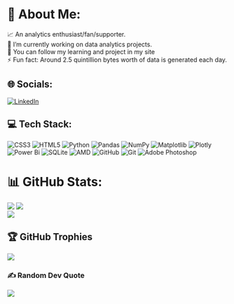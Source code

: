 # 💫 About Me:
📈 An analytics enthusiast/fan/supporter.<br>🔭 I’m currently working on data analytics projects.<br>🥚 You can follow my learning and project in my site<br>⚡ Fun fact: Around 2.5 quintillion bytes worth of data is generated each day.



## 🌐 Socials:
 [![LinkedIn](https://img.shields.io/badge/LinkedIn-%230077B5.svg?logo=linkedin&logoColor=white)](https://linkedin.com/in/velezjc) 


## 💻 Tech Stack:
![CSS3](https://img.shields.io/badge/css3-%231572B6.svg?style=flat&logo=css3&logoColor=white)
![HTML5](https://img.shields.io/badge/html5-%23E34F26.svg?style=flat&logo=html5&logoColor=white)
![Python](https://img.shields.io/badge/python-3670A0?style=flat&logo=python&logoColor=ffdd54)
![Pandas](https://img.shields.io/badge/pandas-%23150458.svg?style=flat&logo=pandas&logoColor=white)
![NumPy](https://img.shields.io/badge/numpy-%23013243.svg?style=flat&logo=numpy&logoColor=white)
![Matplotlib](https://img.shields.io/badge/Matplotlib-%23ffffff.svg?style=flat&logo=Matplotlib&logoColor=black)
![Plotly](https://img.shields.io/badge/Plotly-%233F4F75.svg?style=flat&logo=plotly&logoColor=white)
![Power Bi](https://img.shields.io/badge/power_bi-F2C811?style=flat&logo=powerbi&logoColor=black)
![SQLite](https://img.shields.io/badge/sqlite-%2307405e.svg?style=flat&logo=sqlite&logoColor=white)
![AMD](https://img.shields.io/badge/AMD-%23000000.svg?style=flat&logo=amd&logoColor=white)
![GitHub](https://img.shields.io/badge/github-%23121011.svg?style=flat&logo=github&logoColor=white)
![Git](https://img.shields.io/badge/Git-F05032?logo=git&logoColor=fff)
![Adobe Photoshop](https://img.shields.io/badge/adobe%20photoshop-%2331A8FF.svg?style=flat&logo=adobe%20photoshop&logoColor=white)


# 📊 GitHub Stats:
![](https://github-readme-stats.vercel.app/api?username=vlzjc&theme=maroongold&hide_border=true&include_all_commits=true&count_private=true)
![](https://github-readme-streak-stats.herokuapp.com/?user=vlzjc&theme=maroongold&hide_border=true)<br/>
![](https://github-readme-stats.vercel.app/api/top-langs/?username=vlzjc&theme=maroongold&hide_border=true&include_all_commits=true&count_private=true&layout=compact)

## 🏆 GitHub Trophies
![](https://github-profile-trophy.vercel.app/?username=vlzjc&theme=shadow_red&no-frame=false&no-bg=true&margin-w=4)

### ✍️ Random Dev Quote
![](https://quotes-github-readme.vercel.app/api?type=horizontal&theme=tokyonight)

<!-- Proudly created with GPRM ( https://gprm.itsvg.in ) -->
